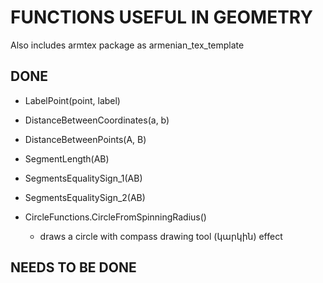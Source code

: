 # FUNCTIONS USEFUL IN GEOMETRY
Also includes armtex package as armenian_tex_template

## DONE

- LabelPoint(point, label)
- DistanceBetweenCoordinates(a, b)
- DistanceBetweenPoints(A, B)
- SegmentLength(AB)
- SegmentsEqualitySign_1(AB)
- SegmentsEqualitySign_2(AB)

- CircleFunctions.CircleFromSpinningRadius()
    - draws a circle with compass drawing tool (կարկին) effect

## NEEDS TO BE DONE


